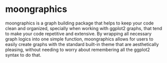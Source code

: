 # moongraphics

moongraphics is a graph building package that helps to keep your code clean and organized, 
specially when working with ggplot2 graphs, that tend to make your code repetitive and extensive.
By wrapping all necessary graph logics into one simple function, moongraphics allows for users to easily create graphs with the 
standard built-in theme that are aesthetically pleasing, without needing to worry about remembering all the ggplot2 syntax 
to do that.
